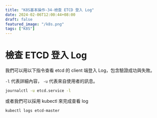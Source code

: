 ```yaml
---
title: "K8S基本操作-34-檢查 ETCD 登入 Log"
date: 2024-02-06T12:00:44+08:00
draft: false
featured_image: "/k8s.png"
tags: ["K8S"]
---
```


# 檢查 ETCD 登入 Log

我們可以用以下指令查看 etcd 的 client 端登入 Log，包含驗證成功與失敗。

`-l` 代表詳細內容， `-u` 代表來自使用者的訊息。

```bash
journalctl -u etcd.service -l
```

或者我們可以採用 kubectl 來完成查看 log

```bash
kubectl logs etcd-master
```